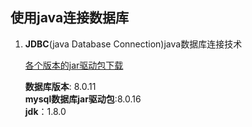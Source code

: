 ## 使用java连接数据库



1. **JDBC**(java Database Connection)java数据库连接技术

	

	[各个版本的jar驱动包下载](http://central.maven.org/maven2/mysql/mysql-connector-java/)

	**数据库版本**: 8.0.11<br/>
	**mysql数据库jar驱动包**:8.0.16<br/>
	**jdk**：1.8.0


	

	
		
		

		
	
